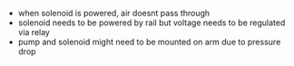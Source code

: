- when solenoid is powered, air doesnt pass through
- solenoid needs to be powered by rail but voltage needs to be regulated via relay
- pump and solenoid might need to be mounted on arm due to pressure drop
